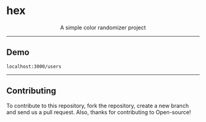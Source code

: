 # hex

<p align="center">
A simple color randomizer project
</p>

---
## Demo

`localhost:3000/users`

---

## Contributing

To contribute to this repository, fork the repository, create a new branch and send us a pull request.
Also, thanks for contributing to Open-source!
